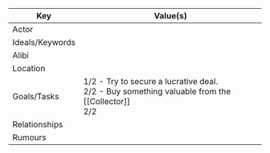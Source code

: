| Key             | Value(s)                                                                                            |
| --------------- | --------------------------------------------------------------------------------------------------- |
| Actor           |                                                                                                     |
| Ideals/Keywords |                                                                                                     |
| Alibi           |                                                                                                     |
| Location        |                                                                                                     |
| Goals/Tasks     | 1/2 - Try to secure a lucrative deal.<br>2/2 - Buy something valuable from the [[Collector]]<br>2/2 |
| Relationships   |                                                                                                     |
| Rumours         |                                                                                                     |